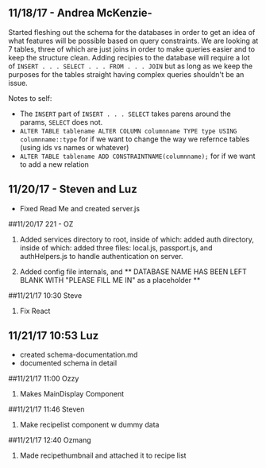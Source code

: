 ## 11/18/17 - Andrea McKenzie-
Started fleshing out the schema for the databases in order to get an idea of what features will be possible based on query constraints. We are looking at 7 tables, three of which are just joins in order to make queries easier and to keep the structure clean. Adding recipies to the database will require a lot of `INSERT . . . SELECT . . . FROM . . . JOIN` but as long as we keep the purposes for the tables straight having complex queries shouldn't be an issue.

Notes to self:
- The `INSERT` part of `INSERT . . . SELECT` takes parens around the params, `SELECT` does not.
- `ALTER TABLE tablename ALTER COLUMN columnname TYPE type USING columnname::type` for if we want to change the way we refernce tables (using ids vs names or whatever)
- `ALTER TABLE tablename ADD CONSTRAINTNAME(columnname);` for if we want to add a new relation

## 11/20/17 - Steven and Luz
- Fixed Read Me and created server.js

##11/20/17 221 - OZ

1.  Added services directory to root, inside of which: added auth directory, inside of which: added three files: local.js, passport.js, and authHelpers.js to handle authentication on server.

2. Added config file internals, and
** DATABASE NAME HAS BEEN LEFT BLANK WITH "PLEASE FILL ME IN" as a placeholder **

##11/21/17 10:30 Steve
1. Fix React

## 11/21/17 10:53 Luz
- created schema-documentation.md 
- documented schema in detail

##11/21/17 11:00 Ozzy
1. Makes MainDisplay Component

##11/21/17 11:46 Steven
1. Make recipelist component w dummy data

##11/21/17 12:40 Ozmang
1. Made recipethumbnail and attached it to recipe list


 
